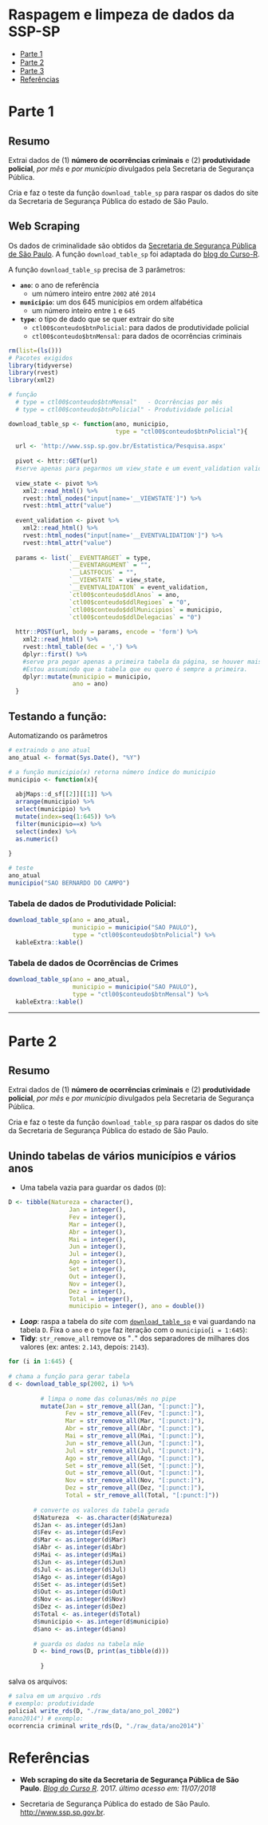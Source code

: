 Raspagem e limpeza de dados da SSP-SP
================

- [Parte 1](#parte1)
- [Parte 2](#parte2)
- [Parte 3](#parte3)
- [Referências](#referencias)

# Parte 1

## Resumo

Extrai dados de (1) __número de ocorrências criminais__ e (2) __produtividade policial__, _por mês_ e _por município_ divulgados pela Secretaria de Segurança Pública.

Cria e faz o teste da função `download_table_sp` para raspar os dados do site da Secretaria de Segurança Pública do estado de São Paulo.

## Web Scraping

Os dados de criminalidade são obtidos da [Secretaria de Segurança Pública
de São Paulo](http://www.ssp.sp.gov.br/Estatistica/Pesquisa.aspx). A
função `download_table_sp` foi adaptada do [blog do
Curso-R](http://curso-r.com/blog/2017/05/19/2017-05-19-scrapper-ssp/).

A função `download_table_sp` precisa de 3 parâmetros:

  - **`ano`**: o ano de referência
      - um número inteiro entre `2002` até `2014`
  - **`municipio`**: um dos 645 municípios em ordem alfabética
      - um número inteiro entre `1` e `645`
  - **`type`**: o tipo de dado que se quer extrair do site
      - `ctl00$conteudo$btnPolicial`: para dados de produtividade policial
      - `ctl00$conteudo$btnMensal`: para dados de ocorrências criminais

``` r
rm(list=(ls()))
# Pacotes exigidos
library(tidyverse)
library(rvest)
library(xml2)

# função
  # type = ctl00$conteudo$btnMensal"   - Ocorrências por mês  
  # type = ctl00$conteudo$btnPolicial" - Produtividade policial

download_table_sp <- function(ano, municipio,
                              type = "ctl00$conteudo$btnPolicial"){
    
  url <- 'http://www.ssp.sp.gov.br/Estatistica/Pesquisa.aspx'
  
  pivot <- httr::GET(url)
  #serve apenas para pegarmos um view_state e um event_validation valido
  
  view_state <- pivot %>%
    xml2::read_html() %>%
    rvest::html_nodes("input[name='__VIEWSTATE']") %>%
    rvest::html_attr("value")
  
  event_validation <- pivot %>%
    xml2::read_html() %>%
    rvest::html_nodes("input[name='__EVENTVALIDATION']") %>%
    rvest::html_attr("value")
  
  params <- list(`__EVENTTARGET` = type,
                 `__EVENTARGUMENT` = "",
                 `__LASTFOCUS` = "",
                 `__VIEWSTATE` = view_state,
                 `__EVENTVALIDATION` = event_validation,
                 `ctl00$conteudo$ddlAnos` = ano,
                 `ctl00$conteudo$ddlRegioes` = "0",
                 `ctl00$conteudo$ddlMunicipios` = municipio,
                 `ctl00$conteudo$ddlDelegacias` = "0")
  
  httr::POST(url, body = params, encode = 'form') %>%
    xml2::read_html() %>%
    rvest::html_table(dec = ',') %>%
    dplyr::first() %>%
    #serve pra pegar apenas a primeira tabela da página, se houver mais do que uma.
    #Estou assumindo que a tabela que eu quero é sempre a primeira.
    dplyr::mutate(municipio = municipio,
                  ano = ano)
  }
```

## Testando a função: 

Automatizando os parâmetros

``` r
# extraindo o ano atual
ano_atual <- format(Sys.Date(), "%Y")

# a função municipio(x) retorna número índice do municipio
municipio <- function(x){
  
  abjMaps::d_sf[[2]][[1]] %>% 
  arrange(municipio) %>%
  select(municipio) %>%
  mutate(index=seq(1:645)) %>%
  filter(municipio==x) %>%
  select(index) %>%
  as.numeric()
  
}
```

``` r
# teste
ano_atual
municipio("SAO BERNARDO DO CAMPO")
```

### Tabela de dados de __Produtividade Policial__:

``` r
download_table_sp(ano = ano_atual,
                  municipio = municipio("SAO PAULO"),
                  type = "ctl00$conteudo$btnPolicial") %>% 
  kableExtra::kable()
```

### Tabela de dados de __Ocorrências de Crimes__

``` r
download_table_sp(ano = ano_atual,
                  municipio = municipio("SAO PAULO"),
                  type = "ctl00$conteudo$btnMensal") %>% 
  kableExtra::kable()
```

******

# Parte 2

## Resumo

Extrai dados de (1) __número de ocorrências criminais__ e (2) __produtividade policial__, _por mês_ e _por município_ divulgados pela Secretaria de Segurança Pública.

Cria e faz o teste da função `download_table_sp` para raspar os dados do site da Secretaria de Segurança Pública do estado de São Paulo.

## Unindo tabelas de vários municípios e vários anos

- Uma tabela vazia para guardar os dados (`D`):

``` r
D <- tibble(Natureza = character(), 
                 Jan = integer(),
                 Fev = integer(),
                 Mar = integer(),
                 Abr = integer(),
                 Mai = integer(),
                 Jun = integer(),
                 Jul = integer(),
                 Ago = integer(),
                 Set = integer(),
                 Out = integer(),
                 Nov = integer(),
                 Dez = integer(),
                 Total = integer(),
                 municipio = integer(), ano = double())
```

- ___Loop___: raspa a tabela do *site* com [`download_table_sp`]() e vai guardando na tabela `D`. Fixa o `ano` e o `type` faz iteração com o `municipio`(`i = 1:645`):
- __Tidy__: `str_remove_all` remove os "`.`" dos separadores de milhares dos valores (ex: antes: `2.143`, depois: `2143`).
    
``` r
for (i in 1:645) {
  
# chama a função para gerar tabela
d <- download_table_sp(2002, i) %>%
         
         # limpa o nome das colunas/mês no pipe
         mutate(Jan = str_remove_all(Jan, "[:punct:]"),
                Fev = str_remove_all(Fev, "[:punct:]"),
                Mar = str_remove_all(Mar, "[:punct:]"),
                Abr = str_remove_all(Abr, "[:punct:]"),
                Mai = str_remove_all(Mai, "[:punct:]"),
                Jun = str_remove_all(Jun, "[:punct:]"),
                Jul = str_remove_all(Jul, "[:punct:]"),
                Ago = str_remove_all(Ago, "[:punct:]"),
                Set = str_remove_all(Set, "[:punct:]"),
                Out = str_remove_all(Out, "[:punct:]"),
                Nov = str_remove_all(Nov, "[:punct:]"),
                Dez = str_remove_all(Dez, "[:punct:]"),
                Total = str_remove_all(Total, "[:punct:]"))
         
       # converte os valores da tabela gerada
       d$Natureza  <- as.character(d$Natureza)
       d$Jan <- as.integer(d$Jan)
       d$Fev <- as.integer(d$Fev)
       d$Mar <- as.integer(d$Mar)
       d$Abr <- as.integer(d$Abr)
       d$Mai <- as.integer(d$Mai)
       d$Jun <- as.integer(d$Jun)
       d$Jul <- as.integer(d$Jul)
       d$Ago <- as.integer(d$Ago)
       d$Set <- as.integer(d$Set)
       d$Out <- as.integer(d$Out)
       d$Nov <- as.integer(d$Nov)
       d$Dez <- as.integer(d$Dez)
       d$Total <- as.integer(d$Total)
       d$municipio <- as.integer(d$municipio)
       d$ano <- as.integer(d$ano)
 
       # guarda os dados na tabela mãe
       D <- bind_rows(D, print(as_tibble(d)))
     
         }
```


salva os arquivos:

``` r
# salva em um arquivo .rds
# exemplo: produtividade
policial write_rds(D, "./raw_data/ano_pol_2002")
#ano2014") # exemplo:
ocorrencia criminal write_rds(D, "./raw_data/ano2014")`
```

# Referências

* __Web scraping do site da Secretaria de Segurança Pública de São Paulo__. [_Blog do Curso R_](http://curso-r.com/blog/2017/05/19/2017-05-19-scrapper-ssp/). 2017. _último acesso em: 11/07/2018_

* Secretaria de Segurança Pública do estado de São Paulo. <http://www.ssp.sp.gov.br>.
